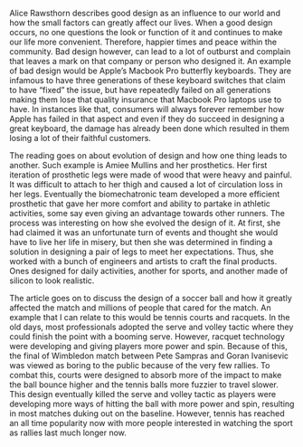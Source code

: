 Alice Rawsthorn describes good design as an influence to our world and how the small factors can greatly affect our lives. When a good design occurs, no one questions the look or function of it and continues to make our life more convenient. Therefore, happier times and peace within the community. Bad design however, can lead to a lot of outburst and complain that leaves a mark on that company or person who designed it. An example of bad design would be Apple’s Macbook Pro butterfly keyboards. They are infamous to have three generations of these keyboard switches that claim to have “fixed” the issue, but have repeatedly failed on all generations making them lose that quality insurance that Macbook Pro laptops use to have. In instances like that, consumers will always forever remember how Apple has failed in that aspect and even if they do succeed in designing a great keyboard, the damage has already been done which resulted in them losing a lot of their faithful customers.

The reading goes on about evolution of design and how one thing leads to another. Such example is Amiee Mullins and her prosthetics. Her first iteration of prosthetic legs were made of wood that were heavy and painful. It was difficult to attach to her thigh and caused a lot of circulation loss in her legs. Eventually the biomechatronic team developed a more efficient prosthetic that gave her more comfort and ability to partake in athletic activities, some say even giving an advantage towards other runners. The process was interesting on how she evolved the design of it. At first, she had claimed it was an unfortunate turn of events and thought she would have to live her life in misery, but then she was determined in finding a solution in designing a pair of legs to meet her expectations. Thus, she worked with a bunch of engineers and artists to craft the final products. Ones designed for daily activities, another for sports, and another made of silicon to look realistic.

The article goes on to discuss the design of a soccer ball and how it greatly affected the match and millions of people that cared for the match. An example that I can relate to this would be tennis courts and racquets. In the old days, most professionals adopted the serve and volley tactic where they could finish the point with a booming serve. However, racquet technology were developing and giving players more power and spin. Because of this, the final of Wimbledon match between Pete Sampras and Goran Ivanisevic was viewed as boring to the public because of the very few rallies. To combat this, courts were designed to absorb more of the impact to make the ball bounce higher and the tennis balls more fuzzier to travel slower. This design eventually killed the serve and volley tactic as players were developing more ways of hitting the ball with more power and spin, resulting in most matches duking out on the baseline. However, tennis has reached an all time popularity now with more people interested in watching the sport as rallies last much longer now.
